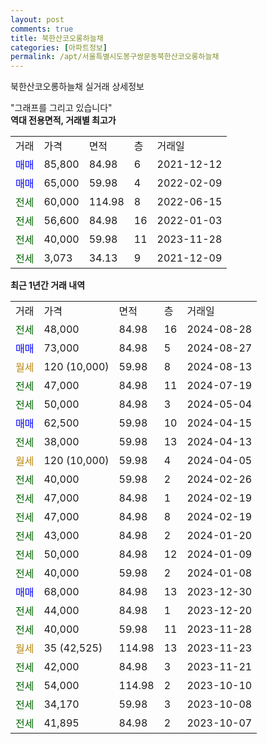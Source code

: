 ```yaml
---
layout: post
comments: true
title: 북한산코오롱하늘채
categories: [아파트정보]
permalink: /apt/서울특별시도봉구쌍문동북한산코오롱하늘채
---
```


북한산코오롱하늘채 실거래 상세정보

<script type="text/javascript">
  google.charts.load('current', {'packages':['line', 'corechart']});
  google.charts.setOnLoadCallback(drawChart);

  function drawChart() {
    var data = new google.visualization.DataTable();
    data.addColumn('date', '거래일');
    data.addColumn('number', "매매");
    data.addColumn('number', "전세");
    data.addColumn('number', "전매");

    data.addRows([[new Date(Date.parse("2024-08-28")), null, 48000, null], [new Date(Date.parse("2024-08-27")), 73000, null, null], [new Date(Date.parse("2024-08-13")), null, null, null], [new Date(Date.parse("2024-07-19")), null, 47000, null], [new Date(Date.parse("2024-05-04")), null, 50000, null], [new Date(Date.parse("2024-04-15")), 62500, null, null], [new Date(Date.parse("2024-04-13")), null, 38000, null], [new Date(Date.parse("2024-04-05")), null, null, null], [new Date(Date.parse("2024-02-26")), null, 40000, null], [new Date(Date.parse("2024-02-19")), null, 47000, null], [new Date(Date.parse("2024-02-19")), null, 47000, null], [new Date(Date.parse("2024-01-20")), null, 43000, null], [new Date(Date.parse("2024-01-09")), null, 50000, null], [new Date(Date.parse("2024-01-08")), null, 40000, null], [new Date(Date.parse("2023-12-30")), 68000, null, null], [new Date(Date.parse("2023-12-20")), null, 44000, null], [new Date(Date.parse("2023-11-28")), null, 40000, null], [new Date(Date.parse("2023-11-23")), null, null, null], [new Date(Date.parse("2023-11-21")), null, 42000, null], [new Date(Date.parse("2023-10-10")), null, 54000, null], [new Date(Date.parse("2023-10-08")), null, 34170, null], [new Date(Date.parse("2023-10-07")), null, 41895, null]]);

    var options = {
      hAxis: {
        format: 'yyyy/MM/dd'
      },    
      lineWidth: 0,
      pointsVisible: true,    
      title: '최근 1년간 유형별 실거래가 분포',
      legend: { position: 'bottom' }
    };

    var formatter = new google.visualization.NumberFormat({pattern:'###,###'} );
    formatter.format(data, 1);
    formatter.format(data, 2);
    
    setTimeout(function() {
        var chart = new google.visualization.LineChart(document.getElementById('columnchart_material'));
        chart.draw(data, (options));
        document.getElementById('loading').style.display = 'none';
    }, 200);
  }
</script>


<div id="loading" style="z-index:20; display: block; margin-left: 0px">"그래프를 그리고 있습니다"</div>
<div id="columnchart_material" style="width: 95%; margin-left: 0px; display: block"></div>
<!-- contents start -->
<b>역대 전용면적, 거래별 최고가</b>
<table class="sortable">
    <tr>
      <td>거래</td>
      <td>가격</td>
      <td>면적</td>
      <td>층</td>
      <td>거래일</td>
    </tr>
        <tr>
          <td><a style="color: blue">매매</a></td>
          <td>85,800</td>
          <td>84.98</td>
          <td>6</td>
          <td>2021-12-12</td>
        </tr>            <tr>
          <td><a style="color: blue">매매</a></td>
          <td>65,000</td>
          <td>59.98</td>
          <td>4</td>
          <td>2022-02-09</td>
        </tr>        
        <tr>
              <td><a style="color: darkgreen">전세</a></td>
              <td>60,000</td>
              <td>114.98</td>
              <td>8</td>
              <td>2022-06-15</td>
            </tr>            <tr>
              <td><a style="color: darkgreen">전세</a></td>
              <td>56,600</td>
              <td>84.98</td>
              <td>16</td>
              <td>2022-01-03</td>
            </tr>            <tr>
              <td><a style="color: darkgreen">전세</a></td>
              <td>40,000</td>
              <td>59.98</td>
              <td>11</td>
              <td>2023-11-28</td>
            </tr>            <tr>
              <td><a style="color: darkgreen">전세</a></td>
              <td>3,073</td>
              <td>34.13</td>
              <td>9</td>
              <td>2021-12-09</td>
            </tr>        
    
</table>

<b>최근 1년간 거래 내역</b>

<table class="sortable">
    <tr>
      <td>거래</td>
      <td>가격</td>
      <td>면적</td>
      <td>층</td>
      <td>거래일</td>
    </tr>
    <tr>
      <td><a style="color: darkgreen">전세</a></td>
      <td>48,000</td>
      <td>84.98</td>
      <td>16</td>
      <td>2024-08-28</td>
    </tr>          <tr>
      <td><a style="color: blue">매매</a></td>
      <td>73,000</td>
      <td>84.98</td>
      <td>5</td>
      <td>2024-08-27</td>
    </tr>          <tr>
      <td><a style="color: darkgoldenrod">월세</a></td>
      <td>120 (10,000)</td>
      <td>59.98</td>
      <td>8</td>
      <td>2024-08-13</td>
    </tr>          <tr>
      <td><a style="color: darkgreen">전세</a></td>
      <td>47,000</td>
      <td>84.98</td>
      <td>11</td>
      <td>2024-07-19</td>
    </tr>          <tr>
      <td><a style="color: darkgreen">전세</a></td>
      <td>50,000</td>
      <td>84.98</td>
      <td>3</td>
      <td>2024-05-04</td>
    </tr>          <tr>
      <td><a style="color: blue">매매</a></td>
      <td>62,500</td>
      <td>59.98</td>
      <td>10</td>
      <td>2024-04-15</td>
    </tr>          <tr>
      <td><a style="color: darkgreen">전세</a></td>
      <td>38,000</td>
      <td>59.98</td>
      <td>13</td>
      <td>2024-04-13</td>
    </tr>          <tr>
      <td><a style="color: darkgoldenrod">월세</a></td>
      <td>120 (10,000)</td>
      <td>59.98</td>
      <td>4</td>
      <td>2024-04-05</td>
    </tr>          <tr>
      <td><a style="color: darkgreen">전세</a></td>
      <td>40,000</td>
      <td>59.98</td>
      <td>2</td>
      <td>2024-02-26</td>
    </tr>          <tr>
      <td><a style="color: darkgreen">전세</a></td>
      <td>47,000</td>
      <td>84.98</td>
      <td>1</td>
      <td>2024-02-19</td>
    </tr>          <tr>
      <td><a style="color: darkgreen">전세</a></td>
      <td>47,000</td>
      <td>84.98</td>
      <td>8</td>
      <td>2024-02-19</td>
    </tr>          <tr>
      <td><a style="color: darkgreen">전세</a></td>
      <td>43,000</td>
      <td>84.98</td>
      <td>2</td>
      <td>2024-01-20</td>
    </tr>          <tr>
      <td><a style="color: darkgreen">전세</a></td>
      <td>50,000</td>
      <td>84.98</td>
      <td>12</td>
      <td>2024-01-09</td>
    </tr>          <tr>
      <td><a style="color: darkgreen">전세</a></td>
      <td>40,000</td>
      <td>59.98</td>
      <td>2</td>
      <td>2024-01-08</td>
    </tr>          <tr>
      <td><a style="color: blue">매매</a></td>
      <td>68,000</td>
      <td>84.98</td>
      <td>13</td>
      <td>2023-12-30</td>
    </tr>          <tr>
      <td><a style="color: darkgreen">전세</a></td>
      <td>44,000</td>
      <td>84.98</td>
      <td>1</td>
      <td>2023-12-20</td>
    </tr>          <tr>
      <td><a style="color: darkgreen">전세</a></td>
      <td>40,000</td>
      <td>59.98</td>
      <td>11</td>
      <td>2023-11-28</td>
    </tr>          <tr>
      <td><a style="color: darkgoldenrod">월세</a></td>
      <td>35 (42,525)</td>
      <td>114.98</td>
      <td>13</td>
      <td>2023-11-23</td>
    </tr>          <tr>
      <td><a style="color: darkgreen">전세</a></td>
      <td>42,000</td>
      <td>84.98</td>
      <td>3</td>
      <td>2023-11-21</td>
    </tr>          <tr>
      <td><a style="color: darkgreen">전세</a></td>
      <td>54,000</td>
      <td>114.98</td>
      <td>2</td>
      <td>2023-10-10</td>
    </tr>          <tr>
      <td><a style="color: darkgreen">전세</a></td>
      <td>34,170</td>
      <td>59.98</td>
      <td>3</td>
      <td>2023-10-08</td>
    </tr>          <tr>
      <td><a style="color: darkgreen">전세</a></td>
      <td>41,895</td>
      <td>84.98</td>
      <td>2</td>
      <td>2023-10-07</td>
    </tr>      </table>
<!-- contents end -->    

